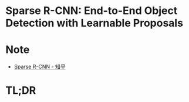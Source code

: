 # Sparse R-CNN: End-to-End Object Detection with Learnable Proposals

# Note

* [Sparse R-CNN - 知乎](https://zhuanlan.zhihu.com/p/310058362)

# TL;DR

